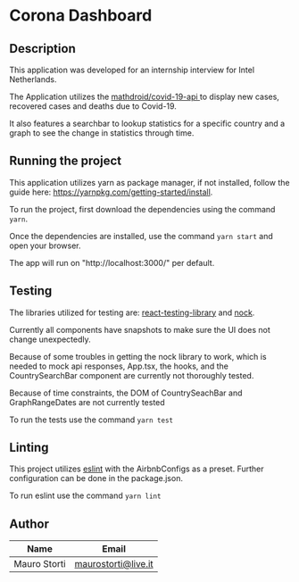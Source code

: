 # Corona Dashboard

## Description

This application was developed for an internship interview for Intel Netherlands.

The Application utilizes the [mathdroid/covid-19-api ](https://github.com/mathdroid/covid-19-api) to display new cases, recovered cases and deaths due to Covid-19.

It also features a searchbar to lookup statistics for a specific country and a graph to see the change in statistics through time.

## Running the project

This application utilizes yarn as package manager, if not installed, follow the guide here: https://yarnpkg.com/getting-started/install.

To run the project, first download the dependencies using the command `yarn`.

Once the dependencies are installed, use the command `yarn start` and open your browser.

The app will run on "http://localhost:3000/" per default.

## Testing

The libraries utilized for testing are: [react-testing-library](https://testing-library.com/) and [nock](https://github.com/nock/nock).

Currently all components have snapshots to make sure the UI does not change unexpectedly.

Because of some troubles in getting the nock library to work, which is needed to mock api responses, App.tsx, the hooks, and the CountrySearchBar component are currently not thoroughly tested.

Because of time constraints, the DOM of CountrySeachBar and GraphRangeDates are not currently tested

To run the tests use the command `yarn test`

## Linting

This project utilizes [eslint](https://eslint.org/) with the AirbnbConfigs as a preset. Further configuration can be done in the package.json.

To run eslint use the command `yarn lint`

## Author

| Name         | Email               |
| ------------ | ------------------- |
| Mauro Storti | maurostorti@live.it |
